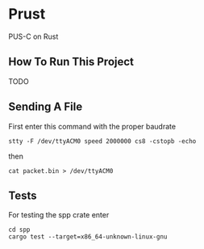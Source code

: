# Prust
PUS-C on Rust

## How To Run This Project
TODO
## Sending A File
First enter this command with the proper baudrate
```
stty -F /dev/ttyACM0 speed 2000000 cs8 -cstopb -echo
```
then 
```
cat packet.bin > /dev/ttyACM0
```

## Tests
For testing the spp crate enter
```
cd spp
cargo test --target=x86_64-unknown-linux-gnu
```